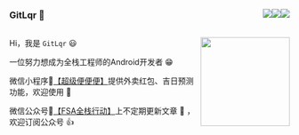 <div style="display:flex;flex-direction:row;justify-content: space-between;align-items: center;">
  <h3 style="display:inline-block">GitLqr 👋 </h3>
  <div style="display: flex;align-items: center;">
      <img src="https://img.shields.io/badge/微信小程序-超级便便便-blue"/>
      <img src="https://img.shields.io/badge/微信公众号-FSA全栈行动-brightgreen"/>
      <img src="https://visitor-badge.glitch.me/badge?page_id=GitLqr.GitLqr&left_color=grey&right_color=red"/>
  </div>
</div>

<p>
<img align="right" height="160" width="160" src="https://cdn.jsdelivr.net/gh/FullStackAction/PicBed@resource/image/20210110171035.png" />
<!-- <img align="right" height="160" width="160" src="https://cdn.jsdelivr.net/gh/FullStackAction/PicBed@resource20210320170901/image/202111192206468.png" /> -->

Hi，我是 `GitLqr` 😃

一位努力想成为全栈工程师的Android开发者 😁

微信小程序📱[【超级便便便】](https://cdn.jsdelivr.net/gh/FullStackAction/PicBed@resource20210320170901/image/202111181957230.jpg)提供外卖红包、吉日预测功能，欢迎使用 🤙

微信公众号📗[【FSA全栈行动】](https://cdn.jsdelivr.net/gh/FullStackAction/PicBed@resource/image/20210131111432.png)上不定期更新文章 📖 ，欢迎订阅公众号 👍

<!--
https://cdn.jsdelivr.net/gh/FullStackAction/PicBed@resource/image/20210110171035.png
-->
</p>

<!-- 
---

<div style="display:flex; flex-direction:row; justify-content:space-around;">
<img height="180" align="left" src="https://github-readme-stats.vercel.app/api?username=GitLqr&show_icons=true" />
<img height="180" align="right" src="https://github-readme-stats.vercel.app/api/top-langs/?username=GitLqr&langs_count=10&layout=compact" />
</div>
 -->
  
<!--
https://github.com/ewfian/How-to-create-newline-in-Github-Bio
https://copychar.cc/emoji/
**GitLqr/GitLqr** is a ✨ _special_ ✨ repository because its `README.md` (this file) appears on your GitHub profile.

Here are some ideas to get you started:

- 🔭 I’m currently working on ...
- 🌱 I’m currently learning ...
- 👯 I’m looking to collaborate on ...
- 🤔 I’m looking for help with ...
- 💬 Ask me about ...
- 📫 How to reach me: ...
- 😄 Pronouns: ...
- ⚡ Fun fact: ...
-->
